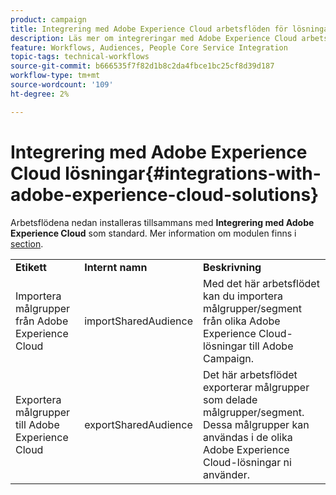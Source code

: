 ```yaml
---
product: campaign
title: Integrering med Adobe Experience Cloud arbetsflöden för lösningar
description: Läs mer om integreringar med Adobe Experience Cloud arbetsflöden
feature: Workflows, Audiences, People Core Service Integration
topic-tags: technical-workflows
source-git-commit: b666535f7f82d1b8c2da4fbce1bc25cf8d39d187
workflow-type: tm+mt
source-wordcount: '109'
ht-degree: 2%

---
```



# Integrering med Adobe Experience Cloud lösningar{#integrations-with-adobe-experience-cloud-solutions}



Arbetsflödena nedan installeras tillsammans med **Integrering med Adobe Experience Cloud** som standard. Mer information om modulen finns i [section](../../integrations/using/configuring-ims.md#installing-the-package).

<table> 
 <tbody> 
  <tr> 
   <td> <strong>Etikett</strong><br /> </td> 
   <td> <strong>Internt namn</strong><br /> </td> 
   <td> <strong>Beskrivning</strong><br /> </td> 
  </tr> 
  <tr> 
   <td> <span class="uicontrol">Importera målgrupper från Adobe Experience Cloud</span> <br /> </td> 
   <td> <span class="uicontrol">importSharedAudience</span> <br /> </td> 
   <td> Med det här arbetsflödet kan du importera målgrupper/segment från olika Adobe Experience Cloud-lösningar till Adobe Campaign.<br /> </td> 
  </tr> 
  <tr> 
   <td> <span class="uicontrol">Exportera målgrupper till Adobe Experience Cloud</span> <br /> </td> 
   <td> <span class="uicontrol">exportSharedAudience</span> <br /> </td> 
   <td> Det här arbetsflödet exporterar målgrupper som delade målgrupper/segment. Dessa målgrupper kan användas i de olika Adobe Experience Cloud-lösningar ni använder.<br /> </td> 
  </tr> 
 </tbody> 
</table>

